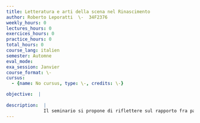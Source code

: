 ```yaml
---
title: Letteratura e arti della scena nel Rinascimento
author: Roberto Leporatti  \-  34F2376
weekly_hours: 0
lectures_hours: 0
exercices_hours: 0
practice_hours: 0
total_hours: 0
course_lang: italien
semester: Automne
eval_mode: 
exa_session: Janvier
course_format: \-
cursus:
  - {name: No cursus, type: \-, credits: \-}

objective:  |
            
description:  |
              Il seminario si propone di riflettere sul rapporto fra parola e arti dello spettacolo nel Rinascimento italiano, attraverso la lettura di alcuni testi rappresentativi della letteratura teatrale e lanalisi di documenti testuali e iconografici che mirano a restituirne leffimera dimensione performativa, con particolare attenzione alle forme della recitazione e della scenotecnica.
---
```


